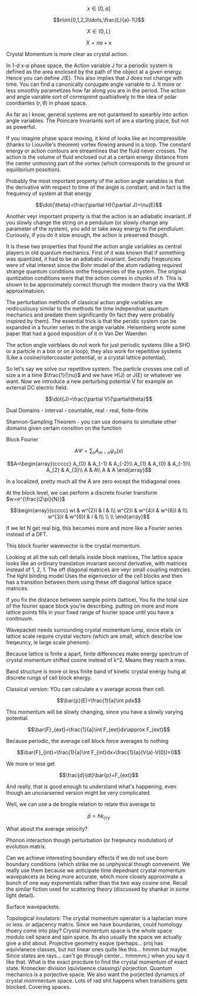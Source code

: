 $$x\in[0,a]$$

$$n\in\{0,1,2,3\ldots,\frac{L}{a}-1\}$$

$$X\in(0,L)$$

$$X=na+x$$

Crystal Momentum is more clear as crystal action.

In 1-d x-p phase space, the Action variable J for a periodic system is
defined as the area enclosed by the path of the object at a given
energy. Hence you can define J(E). This also implies that J does not
change with time. You can find a canonically conjugate angle variable to
J. It more or less smoothly parametizes how far along you are in the
period. The action and angle vairable sort of correspond qualtiiatively
to the idea of polar coordiantes $(r,\theta)$ in phase space.

As far as I know, general systems are not guranteed to spearbly into
action angle variables. The Poincare Invariants sort of are a starting
place, but not as powerful.

If you imagine phase space moving, it kind of looks like an
incompressible (thanks to Liouville's theorem) vortex flowing around in
a loop. The constant energy or action contours are streamlines that the
fluid never crosses. The action is the volume of fluid enclosed out at a
certain energy distance from the center unmoving part of the vortex
(which corresponds to the ground or equilibirium possition).

Probably the most important property of the action angle variables is
that the derivative with respect to time of the angle is constant, and
in fact is the frequency of system at that energy

$$\dot{\theta}=\frac{\partial H}{\partial J}=\nu(E)$$

Another veyr important property is that the action is an adiabatic
invariant. If you slowly change the string on a pendulum (or slowly
change any parameter of the system), you add or take away energy to the
pendlulum. Curiously, if you do it slow enough, the action is preserved
though.

It is these two properties that found the action angle variables as
central players in old quantum mechanics. First of it was known that if
something was quantized, it had to be an adiabatic invariant. Secondly
freqeuncies were of vital interest since the Bohr model of the atom
radiating required strange quantum conditions onthe frequnecies of the
system. The original quntization conditions were that the action comes
in chunks of $\hbar$. This is shown to be approximately correct thorugh
the modern theory via the WKB approximatuion.

The perturbation methods of classical action angle variables are
reidicuslousy similar to the methods for time independnat qauntum
mechanics and predate them significantly (In fact they were probably
inspired by them). The essential trick is that the peridic system can be
expanded in a fourier series in the angle variable. Heisenberg wrote
some paper that had a good exposition of it in Van Der Waerden

The action angle vairblaes do not work for just periodic systems (like a
SHO or a particle in a box or on a loop), they also work for repeititive
systems (Like a cosine/rollercoaster potential, or a crystal lattice
potential).

So let's say we solve our repetitive system. The particle crosses one
cell of size a in a time $\frac{1}{\nu}$ and we have H(J) or J(E) or
whatever we want. Now we introduce a new perturbing potential V for
example an external DC electric field.

$$\dot{J}=\frac{\partial V}{\partial\theta}$$

Dual Domains - interval - countable, real - real, finite-finite

Shannon-Sampling Theorem - you can use domains to simultate other
domains given certain consition on the function

Block Fourier

$$A\Psi=\sum_{n}A_{m-n}\psi_{n}(x)$$

$$A=\begin{array}{ccccc}
A_{0} & A_{-1} & A_{-2}\\
A_{1} & A_{0} & A_{-1}\\
A_{2} & A_{3}\\
A & A\\
A & A
\end{array}$$

In a localized, pretty much all the A are zero except the tridiagonal
ones

At the block level, we can perform a discrete fourier transform
$w=e^{\frac{i2\pi}{N}}$

$$\begin{array}{ccccc}
wI & w^{2}I & I & I\\
w^{2}I & w^{4}I & w^{6}I & I\\
w^{3}I & w^{6}I & I & I\\
\\
\\
\end{array}$$

If we let N get real big, this becomes more and more like a Fourier
series instead of a DFT.

This block fourier wavevector is the crystal momentum.

Looking at all the sub cell details inside block matrices, The lattice
space looks like an ordinary translation invariant second derivative,
with matrices instead of 1, 2, 1. The off diagonal matrices are veyr
small coupling matrcies. The tight binding model Uses the eigenvector of
the cell blocks and then has a transition between them using these off
diagonal lattice space matrices.

If you fix the distance between sample points (lattice), You fix the
total size of the fourier space block you're describing. putting on more
and more lattice points fills in your fixed range of fourier space until
you have a conitnuum.

Wavepacket needs surrounding crystal momentum lump, since etails on
lattice scale require crystal vectors (which are small, which describe
low freqeuncy, ie large scale phenom).

Because lattice is finite a apart, finite differences make energy
spectrum of crystal momentum shifted cosine instead of k\^2. Means they
reach a max.

Band structure is more or less finite band of kinetic crystal energy
hung at discrete rungs of cell block energy.

Classical version: YOu can calculate a v average across then cell.

$$\bar{p}(E)=\frac{1}{a}\int pdx$$

This momentum will be slowly changing, since you have a slowly varying
potential.

$$\bar{F}_{ext}=\frac{1}{a}\int F_{ext}dx\approx F_{ext}$$

Because periodic, the average cell block force averages to nothing

$$\bar{F}_{int}=\frac{1}{a}\int F_{int}dx=\frac{1}{a}(V(a)-V(0))=0$$

We more or less get

$$\frac{d}{dt}\bar{p}=F_{ext}$$

And really, that is good enough to understand what's happening, even
though an uncoarsened version might be very complicated.

Well, we can use a de brogile relation to relate this average to

$$\bar{p}=\hbar k_{cry}$$

What about the average velocity?

Phonon interaction though perturbation (or freqeuncy modulation) of
evolution matrix.

Can we achieve interesting boundary effects if we do not use born
boundary conditions (which strike me as unphysical though conveneint. We
really use them because we anticipate time depednant crystal momentum
wavepakcets as being more accurate, which more closely approximate a
bunch of one way exponentials rather than the two way cosine sine.
Recall the similar fiction used for scattering theory (discussed by
shankar in some light detail).

Surface wavepackets.

Topological insulators: The crystal momentum operator is a laplacian
more or less. or adjacency matrix. Since we have boundaries, could
homology thoery come into play? Crystal momentum space is the whole
space modulo cell space and spin space. Its also usually the space we
actually give a shit about. Projective geometry esque (perhaps\... proj
has equivlanece classes, but not linear ones quite like this\... hmmm
but maybe. Since states are rays\... can't go through center\... hmmmm.)
when you say it like that. What is the exact procdure to find the
crystal momentum of exact state. Kronecker division (quivlaence
classing)/ porjection. Quantum mechanics is a porjective space. We also
want the porjected dynamics of crystal mommentum space. Lots of rad shit
happens when transitions gets blocked. Covering spaces.
